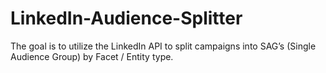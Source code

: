 # LinkedIn-Audience-Splitter
The goal is to utilize the LinkedIn API to split campaigns into SAG’s (Single Audience Group) by Facet / Entity type.
